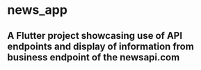 # news_app

## A Flutter project showcasing use of API endpoints and display of information from business endpoint of the newsapi.com
 
